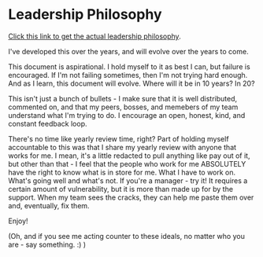 # Leadership Philosophy

[Click this link to get the actual leadership philosophy](https://github.com/redmorestudio/leadership/blob/262f4789fb7be91b4da790efe67c684247b715c8/Seth's%20Leadership%20Philosophy%20v3-1.pdf).  

I've developed this over the years, and will evolve over the years to come.  

This document is aspirational. I hold myself to it as best I can, but failure is encouraged. If I'm not failing sometimes, then I'm not trying hard enough. And as I learn, this document will evolve. Where will it be in 10 years?  In 20?

This isn't just a bunch of bullets - I make sure that it is well distributed, commented on, and that my peers, bosses, and memebers of my team understand what I'm trying to do. I encourage an open, honest, kind, and constant feedback loop.  

There's no time like yearly review time, right?  Part of holding myself accountable to this was that I share my yearly review with anyone that works for me. I mean, it's a little redacted to pull anything like pay out of it, but other than that - I feel that the people who work for me ABSOLUTELY have the right to know what is in store for me.  What I have to work on.  What's going well and what's not.  If you're a manager - try it!  It requires a certain amount of vulnerability, but it is more than made up for by the support. When my team sees the cracks, they can help me paste them over and, eventually, fix them.

Enjoy!

(Oh, and if you see me acting counter to these ideals, no matter who you are - say something. :) )
